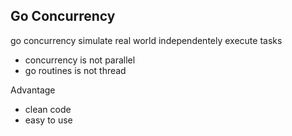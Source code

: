 ## Go Concurrency 

go concurrency simulate real world independentely execute tasks

* concurrency is not parallel 
* go routines is not thread 

Advantage 
 * clean code 
 * easy to use 
